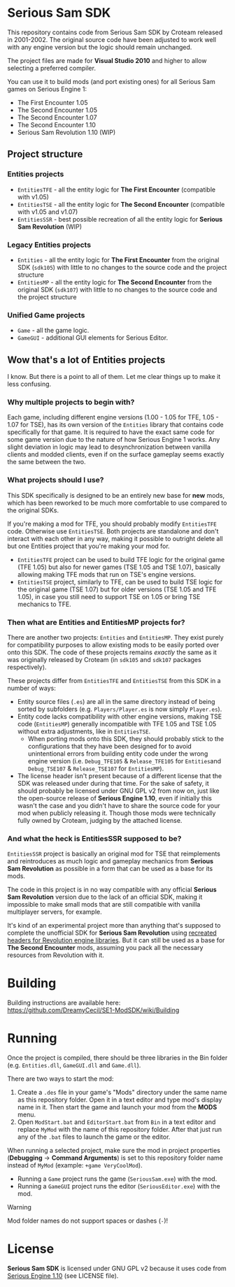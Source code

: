 # Serious Sam SDK

This repository contains code from Serious Sam SDK by Croteam released in 2001-2002. The original source code have been adjusted to work well with any engine version but the logic should remain unchanged.

The project files are made for **Visual Studio 2010** and higher to allow selecting a preferred compiler.

You can use it to build mods (and port existing ones) for all Serious Sam games on Serious Engine 1:
- The First Encounter 1.05
- The Second Encounter 1.05
- The Second Encounter 1.07
- The Second Encounter 1.10
- Serious Sam Revolution 1.10 (WIP)

## Project structure

### Entities projects
- `EntitiesTFE` - all the entity logic for **The First Encounter** (compatible with v1.05)
- `EntitiesTSE` - all the entity logic for **The Second Encounter** (compatible with v1.05 and v1.07)
- `EntitiesSSR` - best possible recreation of all the entity logic for **Serious Sam Revolution** (WIP)

### Legacy Entities projects
- `Entities` - all the entity logic for **The First Encounter** from the original SDK (`sdk105`) with little to no changes to the source code and the project structure
- `EntitiesMP` - all the entity logic for **The Second Encounter** from the original SDK (`sdk107`) with little to no changes to the source code and the project structure

### Unified Game projects
- `Game` - all the game logic.
- `GameGUI` - additional GUI elements for Serious Editor.

## Wow that's a lot of Entities projects
I know. But there is a point to all of them. Let me clear things up to make it less confusing.

### Why multiple projects to begin with?
Each game, including different engine versions (1.00 - 1.05 for TFE, 1.05 - 1.07 for TSE), has its own version of the `Entities` library that contains code specifically for that game. It is required to have the exact same code for some game version due to the nature of how Serious Engine 1 works. Any slight deviation in logic may lead to desynchronization between vanilla clients and modded clients, even if on the surface gameplay seems exactly the same between the two.

### What projects should I use?
This SDK specifically is designed to be an entirely new base for **new** mods, which has been reworked to be much more comfortable to use compared to the original SDKs.

If you're making a mod for TFE, you should probably modify `EntitiesTFE` code. Otherwise use `EntitiesTSE`. Both projects are standalone and don't interact with each other in any way, making it possible to outright delete all but one Entities project that you're making your mod for.

- `EntitiesTFE` project can be used to build TFE logic for the original game (TFE 1.05) but also for newer games (TSE 1.05 and TSE 1.07), basically allowing making TFE mods that run on TSE's engine versions.
- `EntitiesTSE` project, similarly to TFE, can be used to build TSE logic for the original game (TSE 1.07) but for older versions (TSE 1.05 and TFE 1.05), in case you still need to support TSE on 1.05 or bring TSE mechanics to TFE.

### Then what are Entities and EntitiesMP projects for?
There are another two projects: `Entities` and `EntitiesMP`. They exist purely for compatibility purposes to allow existing mods to be easily ported over onto this SDK. The code of these projects remains *exactly* the same as it was originally released by Croteam (in `sdk105` and `sdk107` packages respectively).

These projects differ from `EntitiesTFE` and `EntitiesTSE` from this SDK in a number of ways:
- Entity source files (`.es`) are all in the same directory instead of being sorted by subfolders (e.g. `Players/Player.es` is now simply `Player.es`).
- Entity code lacks compatibility with other engine versions, making TSE code (`EntitiesMP`) generally incompatible with TFE 1.05 and TSE 1.05 without extra adjustments, like in `EntitiesTSE`.
  - When porting mods onto this SDK, they should probably stick to the configurations that they have been designed for to avoid unintentional errors from building entity code under the wrong engine version (i.e. `Debug_TFE105` & `Release_TFE105` for `Entities`and `Debug_TSE107` & `Release_TSE107` for `EntitiesMP`).
- The license header isn't present because of a different license that the SDK was released under during that time. For the sake of safety, it should probably be licensed under GNU GPL v2 from now on, just like the open-source release of **Serious Engine 1.10**, even if initially this wasn't the case and you didn't have to share the source code for your mod when publicly releasing it. Though those mods were technically fully owned by Croteam, judging by the attached license.

### And what the heck is EntitiesSSR supposed to be?
`EntitiesSSR` project is basically an original mod for TSE that reimplements and reintroduces as much logic and gameplay mechanics from **Serious Sam Revolution** as possible in a form that can be used as a base for its mods.

The code in this project is in no way compatible with any official **Serious Sam Revolution** version due to the lack of an official SDK, making it impossible to make small mods that are still compatible with vanilla multiplayer servers, for example.

It's kind of an experimental project more than anything that's supposed to complete the unofficial SDK for **Serious Sam Revolution** using [recreated headers for Revolution engine libraries](https://github.com/DreamyCecil/SE1-ModSDK/tree/includes/EngineRev). But it can still be used as a base for **The Second Encounter** mods, assuming you pack all the necessary resources from Revolution with it.

# Building

Building instructions are available here: https://github.com/DreamyCecil/SE1-ModSDK/wiki/Building

# Running

Once the project is compiled, there should be three libraries in the Bin folder (e.g. `Entities.dll`, `GameGUI.dll` and `Game.dll`).

There are two ways to start the mod:
1. Create a `.des` file in your game's "Mods" directory under the same name as this repository folder. Open it in a text editor and type mod's display name in it. Then start the game and launch your mod from the **MODS** menu.
2. Open `ModStart.bat` and `EditorStart.bat` from `Bin` in a text editor and replace `MyMod` with the name of this repository folder. After that just run any of the `.bat` files to launch the game or the editor.

When running a selected project, make sure the mod in project properties (**Debugging** -> **Command Arguments**) is set to this repository folder name instead of `MyMod` (example: `+game VeryCoolMod`).
- Running a `Game` project runs the game (`SeriousSam.exe`) with the mod.
- Running a `GameGUI` project runs the editor (`SeriousEditor.exe`) with the mod.

> [!WARNING]
> Mod folder names do not support spaces or dashes (`-`)!

# License

**Serious Sam SDK** is licensed under GNU GPL v2 because it uses code from [Serious Engine 1.10](https://github.com/Croteam-official/Serious-Engine) (see LICENSE file).
